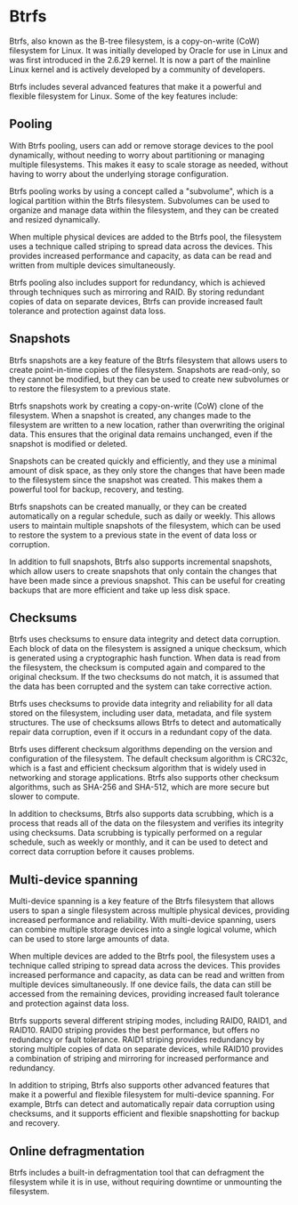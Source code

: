 # Btrfs

Btrfs, also known as the B-tree filesystem, is a copy-on-write (CoW) filesystem for Linux. It was initially developed by Oracle for use in Linux and was first introduced in the 2.6.29 kernel. It is now a part of the mainline Linux kernel and is actively developed by a community of developers.

Btrfs includes several advanced features that make it a powerful and flexible filesystem for Linux. Some of the key features include:

## Pooling

With Btrfs pooling, users can add or remove storage devices to the pool dynamically, without needing to worry about partitioning or managing multiple filesystems. This makes it easy to scale storage as needed, without having to worry about the underlying storage configuration.

Btrfs pooling works by using a concept called a "subvolume", which is a logical partition within the Btrfs filesystem. Subvolumes can be used to organize and manage data within the filesystem, and they can be created and resized dynamically.

When multiple physical devices are added to the Btrfs pool, the filesystem uses a technique called striping to spread data across the devices. This provides increased performance and capacity, as data can be read and written from multiple devices simultaneously.

Btrfs pooling also includes support for redundancy, which is achieved through techniques such as mirroring and RAID. By storing redundant copies of data on separate devices, Btrfs can provide increased fault tolerance and protection against data loss.

## Snapshots

Btrfs snapshots are a key feature of the Btrfs filesystem that allows users to create point-in-time copies of the filesystem. Snapshots are read-only, so they cannot be modified, but they can be used to create new subvolumes or to restore the filesystem to a previous state.

Btrfs snapshots work by creating a copy-on-write (CoW) clone of the filesystem. When a snapshot is created, any changes made to the filesystem are written to a new location, rather than overwriting the original data. This ensures that the original data remains unchanged, even if the snapshot is modified or deleted.

Snapshots can be created quickly and efficiently, and they use a minimal amount of disk space, as they only store the changes that have been made to the filesystem since the snapshot was created. This makes them a powerful tool for backup, recovery, and testing.

Btrfs snapshots can be created manually, or they can be created automatically on a regular schedule, such as daily or weekly. This allows users to maintain multiple snapshots of the filesystem, which can be used to restore the system to a previous state in the event of data loss or corruption.

In addition to full snapshots, Btrfs also supports incremental snapshots, which allow users to create snapshots that only contain the changes that have been made since a previous snapshot. This can be useful for creating backups that are more efficient and take up less disk space.

## Checksums

Btrfs uses checksums to ensure data integrity and detect data corruption. Each block of data on the filesystem is assigned a unique checksum, which is generated using a cryptographic hash function. When data is read from the filesystem, the checksum is computed again and compared to the original checksum. If the two checksums do not match, it is assumed that the data has been corrupted and the system can take corrective action.

Btrfs uses checksums to provide data integrity and reliability for all data stored on the filesystem, including user data, metadata, and file system structures. The use of checksums allows Btrfs to detect and automatically repair data corruption, even if it occurs in a redundant copy of the data.

Btrfs uses different checksum algorithms depending on the version and configuration of the filesystem. The default checksum algorithm is CRC32c, which is a fast and efficient checksum algorithm that is widely used in networking and storage applications. Btrfs also supports other checksum algorithms, such as SHA-256 and SHA-512, which are more secure but slower to compute.

In addition to checksums, Btrfs also supports data scrubbing, which is a process that reads all of the data on the filesystem and verifies its integrity using checksums. Data scrubbing is typically performed on a regular schedule, such as weekly or monthly, and it can be used to detect and correct data corruption before it causes problems.

## Multi-device spanning

Multi-device spanning is a key feature of the Btrfs filesystem that allows users to span a single filesystem across multiple physical devices, providing increased performance and reliability. With multi-device spanning, users can combine multiple storage devices into a single logical volume, which can be used to store large amounts of data.

When multiple devices are added to the Btrfs pool, the filesystem uses a technique called striping to spread data across the devices. This provides increased performance and capacity, as data can be read and written from multiple devices simultaneously. If one device fails, the data can still be accessed from the remaining devices, providing increased fault tolerance and protection against data loss.

Btrfs supports several different striping modes, including RAID0, RAID1, and RAID10. RAID0 striping provides the best performance, but offers no redundancy or fault tolerance. RAID1 striping provides redundancy by storing multiple copies of data on separate devices, while RAID10 provides a combination of striping and mirroring for increased performance and redundancy.

In addition to striping, Btrfs also supports other advanced features that make it a powerful and flexible filesystem for multi-device spanning. For example, Btrfs can detect and automatically repair data corruption using checksums, and it supports efficient and flexible snapshotting for backup and recovery.

## Online defragmentation

Btrfs includes a built-in defragmentation tool that can defragment the filesystem while it is in use, without requiring downtime or unmounting the filesystem.

